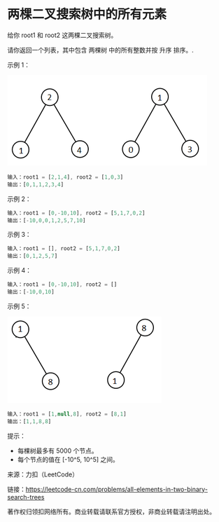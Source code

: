 # 两棵二叉搜索树中的所有元素

给你 root1 和 root2 这两棵二叉搜索树。

请你返回一个列表，其中包含 两棵树 中的所有整数并按 升序 排序。.

示例 1：

![示例1](./eg1.png)

``` javascript
输入：root1 = [2,1,4], root2 = [1,0,3]
输出：[0,1,1,2,3,4]
```

示例 2：

``` javascript
输入：root1 = [0,-10,10], root2 = [5,1,7,0,2]
输出：[-10,0,0,1,2,5,7,10]
```

示例 3：

``` javascript
输入：root1 = [], root2 = [5,1,7,0,2]
输出：[0,1,2,5,7]
```

示例 4：

``` javascript
输入：root1 = [0,-10,10], root2 = []
输出：[-10,0,10]
```

示例 5：

![示例5](./eg5.png)

``` javascript
输入：root1 = [1,null,8], root2 = [8,1]
输出：[1,1,8,8]
```

提示：

- 每棵树最多有 5000 个节点。
- 每个节点的值在 [-10^5, 10^5] 之间。

来源：力扣（LeetCode）

链接：https://leetcode-cn.com/problems/all-elements-in-two-binary-search-trees

著作权归领扣网络所有。商业转载请联系官方授权，非商业转载请注明出处。

